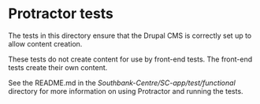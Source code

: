 # Protractor tests

The tests in this directory ensure that the Drupal CMS is correctly set up to allow content creation.

These tests do not create content for use by front-end tests. The front-end tests create their own content.

See the README.md in the *Southbank-Centre/SC-app/test/functional* directory for more information on using Protractor and running the tests.
